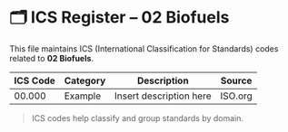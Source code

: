 # 🗂 ICS Register – 02 Biofuels

This file maintains ICS (International Classification for Standards) codes related to **02 Biofuels**.

| ICS Code | Category | Description | Source |
|----------|----------|-------------|--------|
| 00.000   | Example  | Insert description here | ISO.org |

> ICS codes help classify and group standards by domain.
